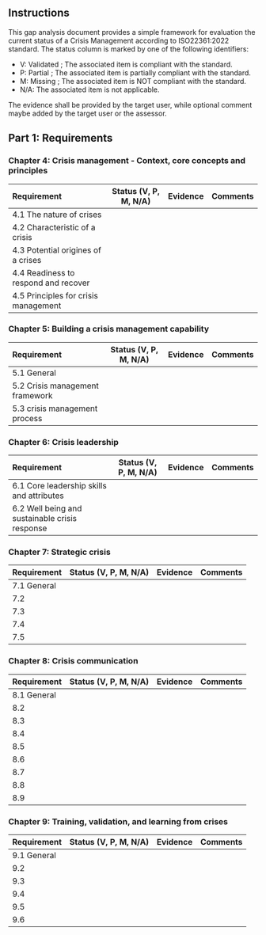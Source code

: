 ## Instructions
This gap analysis document provides a simple framework for evaluation the current status of a Crisis Management according to ISO22361:2022 standard. 
The status column is marked by one of the following identifiers:
* V: Validated ; The associated item is compliant with the standard.
* P: Partial ; The associated item is partially compliant with the standard.
* M: Missing ; The associated item is NOT compliant with the standard.
* N/A: The associated item is not applicable.

The evidence shall be provided by the target user, while optional comment maybe added by the target user or the assessor.

## Part 1: Requirements

### Chapter 4: Crisis management - Context, core concepts and principles

| Requirement                          | Status (V, P, M, N/A)   | Evidence | Comments      |
|:-------------------------------------|-------------------------|----------|---------------|
| 4.1 The nature of crises
| 4.2 Characteristic of a crisis
| 4.3 Potential origines of a crises
| 4.4 Readiness to respond and recover
| 4.5 Principles for crisis management

### Chapter 5: Building a crisis management capability

| Requirement                          | Status (V, P, M, N/A)   | Evidence | Comments      |
|:-------------------------------------|-------------------------|----------|---------------|
| 5.1 General                                                                               |
| 5.2 Crisis management framework                                                           |
| 5.3 crisis management process                                                             |

### Chapter 6: Crisis leadership 

| Requirement                          | Status (V, P, M, N/A)   | Evidence | Comments      |
|:-------------------------------------|-------------------------|----------|---------------|
| 6.1 Core leadership skills and attributes                                                 |
| 6.2 Well being and sustainable crisis response                                            |

### Chapter 7: Strategic crisis 

| Requirement                          | Status (V, P, M, N/A)   | Evidence | Comments      |
|:-------------------------------------|-------------------------|----------|---------------|
| 7.1 General                                                                               |
| 7.2                                                                             |
| 7.3                                                                             |
| 7.4                                                                             |
| 7.5                                                                             |

### Chapter 8: Crisis communication

| Requirement                          | Status (V, P, M, N/A)   | Evidence | Comments      |
|:-------------------------------------|-------------------------|----------|---------------|
| 8.1 General                                                                               |
| 8.2 
| 8.3 
| 8.4 
| 8.5 
| 8.6 
| 8.7
| 8.8
| 8.9

### Chapter 9: Training, validation, and learning from crises

| Requirement                          | Status (V, P, M, N/A)   | Evidence | Comments      |
|:-------------------------------------|-------------------------|----------|---------------|
| 9.1 General
| 9.2 
| 9.3 
| 9.4
| 9.5
| 9.6

